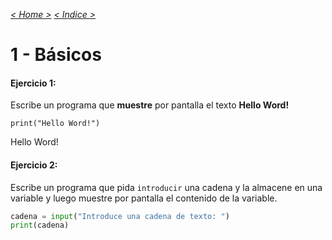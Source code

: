 _[< Home >](../README.md)_ _[< Indice >](indicetests.md)_

# 1 - Básicos
#### Ejercicio 1:

Escribe un programa que **muestre** por pantalla el texto **Hello Word!**

`print("Hello Word!")`

Hello Word!

#### Ejercicio 2:

Escribe un programa que pida `introducir` una cadena y la almacene en una variable y luego muestre por pantalla 
el contenido de la variable.

````python
cadena = input("Introduce una cadena de texto: ")
print(cadena)
````
